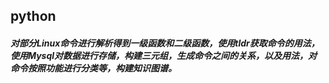 ## python
##### 对部分Linux命令进行解析得到一级函数和二级函数，使用tldr获取命令的用法，使用Mysql对数据进行存储，构建三元组，生成命令之间的关系，以及用法，对命令按照功能进行分类等，构建知识图谱。
